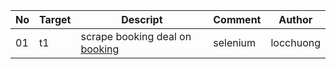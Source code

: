 |No|Target|Descript|Comment|Author|
|---|---|---|---|---|
|01|t1|scrape booking deal on [booking](https://www.booking.com/)|selenium|locchuong|
